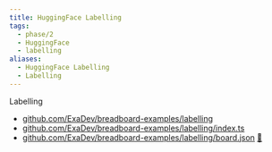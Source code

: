 ```yaml
---
title: HuggingFace Labelling
tags:
  - phase/2
  - HuggingFace
  - labelling
aliases:
  - HuggingFace Labelling
  - Labelling
---
```

Labelling

- [github.com/ExaDev/breadboard-examples/labelling](https://github.com/ExaDev/breadboard-examples/blob/main/src/examples/labelling)
- [github.com/ExaDev/breadboard-examples/labelling/index.ts](https://github.com/ExaDev/breadboard-examples/blob/main/src/examples/labelling/index.ts)
- [github.com/ExaDev/breadboard-examples/labelling/board.json](https://github.com/ExaDev/breadboard-examples/blob/main/src/examples/labelling/board.json) [🔗](https://breadboard-ai.web.app/?mode=list&board=https://raw.githubusercontent.com/ExaDev/breadboard-examples/main/src/examples/labelling/board.json)
